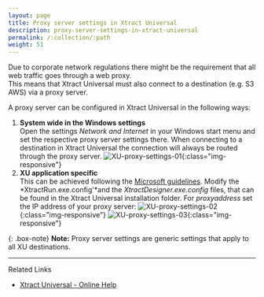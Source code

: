 ```yaml
---
layout: page
title: Proxy server settings in Xtract Universal
description: proxy-server-settings-in-xtract-universal
permalink: /:collection/:path
weight: 51
---
```


Due to corporate network regulations there might be the requirement that all web traffic goes through a web proxy. <br>
This means that Xtract Universal must also connect to a destination (e.g. S3 AWS) via a proxy server. <br>

A proxy server can be configured in Xtract Universal in the following ways: 

1. **System wide in the Windows settings** <br>
Open the settings *Network and Internet* in your Windows start menu and set the respective proxy server settings there. 
When connecting to a destination in Xtract Universal the connection will always be routed through the proxy server. 
![XU-proxy-settings-01](/img/content/xu-proxy-settings-01.png){:class="img-responsive"}
2. **XU application specific** <br>
This can be achieved following the [Microsoft guidelines](https://docs.microsoft.com/en-us/dotnet/framework/network-programming/proxy-configuration).
Modify the *XtractRun.exe.config'*and the *XtractDesigner.exe.config* files, that can be found in the Xtract Universal installation folder.
For *proxyaddress* set the IP address of your proxy server: 
![XU-proxy-settings-02](/img/content/du/xu-proxy-settings-02.png){:class="img-responsive"}
![XU-proxy-settings-03](/img/content/xu/xu-proxy-settings-03.png){:class="img-responsive"}

{: .box-note}
**Note:** Proxy server settings are generic settings that apply to all XU destinations.  

*****
Related Links
- [Xtract Universal - Online Help](https://help.theobald-software.com/en/xtract-universal/)











